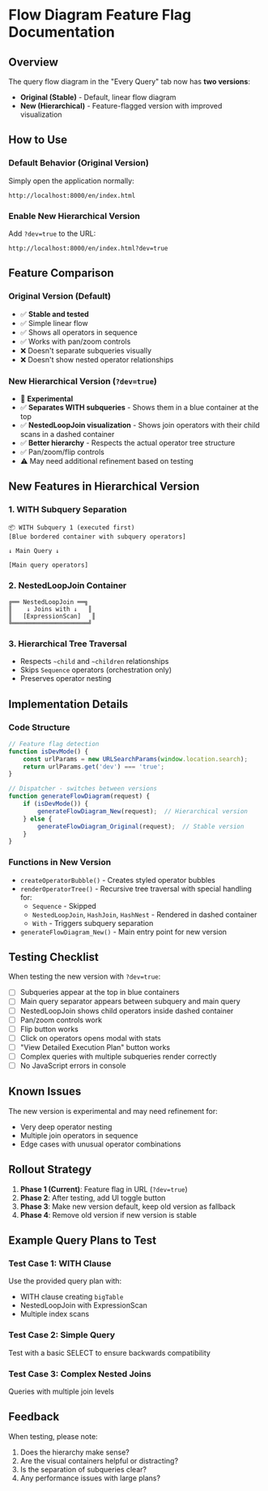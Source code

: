 # Flow Diagram Feature Flag Documentation

## Overview
The query flow diagram in the "Every Query" tab now has **two versions**:
- **Original (Stable)** - Default, linear flow diagram 
- **New (Hierarchical)** - Feature-flagged version with improved visualization

## How to Use

### Default Behavior (Original Version)
Simply open the application normally:
```
http://localhost:8000/en/index.html
```

### Enable New Hierarchical Version
Add `?dev=true` to the URL:
```
http://localhost:8000/en/index.html?dev=true
```

## Feature Comparison

### Original Version (Default)
- ✅ **Stable and tested**
- ✅ Simple linear flow
- ✅ Shows all operators in sequence
- ✅ Works with pan/zoom controls
- ❌ Doesn't separate subqueries visually
- ❌ Doesn't show nested operator relationships

### New Hierarchical Version (`?dev=true`)
- 🔬 **Experimental**
- ✅ **Separates WITH subqueries** - Shows them in a blue container at the top
- ✅ **NestedLoopJoin visualization** - Shows join operators with their child scans in a dashed container
- ✅ **Better hierarchy** - Respects the actual operator tree structure
- ✅ Pan/zoom/flip controls
- ⚠️ May need additional refinement based on testing

## New Features in Hierarchical Version

### 1. WITH Subquery Separation
```
📦 WITH Subquery 1 (executed first)
[Blue bordered container with subquery operators]

↓ Main Query ↓

[Main query operators]
```

### 2. NestedLoopJoin Container
```
╔══ NestedLoopJoin ══╗
║    ↓ Joins with ↓   ║
║   [ExpressionScan]   ║
╚═════════════════════╝
```

### 3. Hierarchical Tree Traversal
- Respects `~child` and `~children` relationships
- Skips `Sequence` operators (orchestration only)
- Preserves operator nesting

## Implementation Details

### Code Structure
```javascript
// Feature flag detection
function isDevMode() {
    const urlParams = new URLSearchParams(window.location.search);
    return urlParams.get('dev') === 'true';
}

// Dispatcher - switches between versions
function generateFlowDiagram(request) {
    if (isDevMode()) {
        generateFlowDiagram_New(request);  // Hierarchical version
    } else {
        generateFlowDiagram_Original(request);  // Stable version
    }
}
```

### Functions in New Version
- `createOperatorBubble()` - Creates styled operator bubbles
- `renderOperatorTree()` - Recursive tree traversal with special handling for:
  - `Sequence` - Skipped
  - `NestedLoopJoin`, `HashJoin`, `HashNest` - Rendered in dashed container
  - `With` - Triggers subquery separation
- `generateFlowDiagram_New()` - Main entry point for new version

## Testing Checklist

When testing the new version with `?dev=true`:

- [ ] Subqueries appear at the top in blue containers
- [ ] Main query separator appears between subquery and main query
- [ ] NestedLoopJoin shows child operators inside dashed container
- [ ] Pan/zoom controls work
- [ ] Flip button works
- [ ] Click on operators opens modal with stats
- [ ] "View Detailed Execution Plan" button works
- [ ] Complex queries with multiple subqueries render correctly
- [ ] No JavaScript errors in console

## Known Issues

The new version is experimental and may need refinement for:
- Very deep operator nesting
- Multiple join operators in sequence
- Edge cases with unusual operator combinations

## Rollout Strategy

1. **Phase 1 (Current)**: Feature flag in URL (`?dev=true`)
2. **Phase 2**: After testing, add UI toggle button
3. **Phase 3**: Make new version default, keep old version as fallback
4. **Phase 4**: Remove old version if new version is stable

## Example Query Plans to Test

### Test Case 1: WITH Clause
Use the provided query plan with:
- WITH clause creating `bigTable`
- NestedLoopJoin with ExpressionScan
- Multiple index scans

### Test Case 2: Simple Query
Test with a basic SELECT to ensure backwards compatibility

### Test Case 3: Complex Nested Joins
Queries with multiple join levels

## Feedback

When testing, please note:
1. Does the hierarchy make sense?
2. Are the visual containers helpful or distracting?
3. Is the separation of subqueries clear?
4. Any performance issues with large plans?
